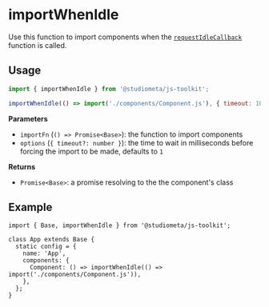 # importWhenIdle

Use this function to import components when the [`requestIdleCallback`](https://developer.mozilla.org/en-US/docs/Web/API/Window/requestIdleCallback) function is called.

## Usage

```js
import { importWhenIdle } from '@studiometa/js-toolkit';

importWhenIdle(() => import('./components/Component.js'), { timeout: 1000 });
```

**Parameters**

- `importFn` (`() => Promise<Base>`): the function to import components
- `options` (`{ timeout?: number }`): the time to wait in milliseconds before forcing the import to be made, defaults to `1`

**Returns**

- `Promise<Base>`: a promise resolving to the the component's class

## Example

```js{1,7}
import { Base, importWhenIdle } from '@studiometa/js-toolkit';

class App extends Base {
  static config = {
    name: 'App',
    components: {
      Component: () => importWhenIdle(() => import('./components/Component.js')),
    },
  };
}
```
